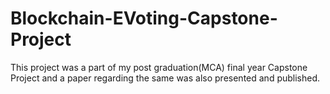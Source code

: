# Blockchain-EVoting-Capstone-Project

This project was a part of my post graduation(MCA) final year Capstone Project and a paper regarding the same was also presented and published.
